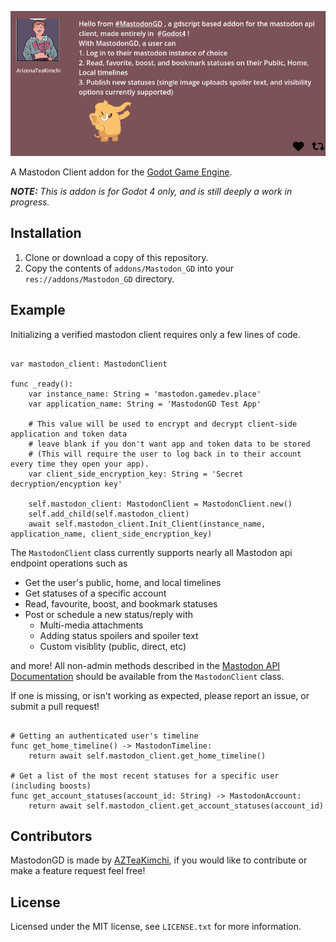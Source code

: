 ![Dialogue Manager for Godot](docs/MastodonGD_Post.png)

A Mastodon Client addon for the [Godot Game Engine](https://godotengine.org/).

_**NOTE:** This is addon is for Godot 4 only, and is still deeply a work in progress._

## Installation

1. Clone or download a copy of this repository.
2. Copy the contents of `addons/Mastodon_GD` into your `res://addons/Mastodon_GD` directory.

## Example
Initializing a verified mastodon client requires only a few lines of code.

``` GDScript

var mastodon_client: MastodonClient

func _ready():
    var instance_name: String = 'mastodon.gamedev.place'
    var application_name: String = 'MastodonGD Test App'

    # This value will be used to encrypt and decrypt client-side application and token data
    # leave blank if you don't want app and token data to be stored
    # (This will require the user to log back in to their account every time they open your app).
    var client_side_encryption_key: String = 'Secret decryption/encyption key' 

    self.mastodon_client: MastodonClient = MastodonClient.new()
	self.add_child(self.mastodon_client)
	await self.mastodon_client.Init_Client(instance_name, application_name, client_side_encryption_key)
```

The `MastodonClient` class currently supports nearly all Mastodon api endpoint operations such as
- Get the user's public, home, and local timelines
- Get statuses of a specific account
- Read, favourite, boost, and bookmark statuses
- Post or schedule a new status/reply with
   - Multi-media attachments
   - Adding status spoilers and spoiler text
   - Custom visiblity (public, direct, etc)

and more! All non-admin methods described in the [Mastodon API Documentation](https://docs.joinmastodon.org/methods/) should be available from the `MastodonClient` class.

If one is missing, or isn't working as expected, please report an issue, or submit a pull request!

``` GDScript

# Getting an authenticated user's timeline
func get_home_timeline() -> MastodonTimeline:
    return await self.mastodon_client.get_home_timeline()

# Get a list of the most recent statuses for a specific user (including boosts)
func get_account_statuses(account_id: String) -> MastodonAccount:
    return await self.mastodon_client.get_account_statuses(account_id)

```

## Contributors

MastodonGD is made by [AZTeaKimchi](https://mastodon.gamedev.place/@AZTeaKimchi), if you would like to contribute or make a feature request feel free!

## License

Licensed under the MIT license, see `LICENSE.txt` for more information.

